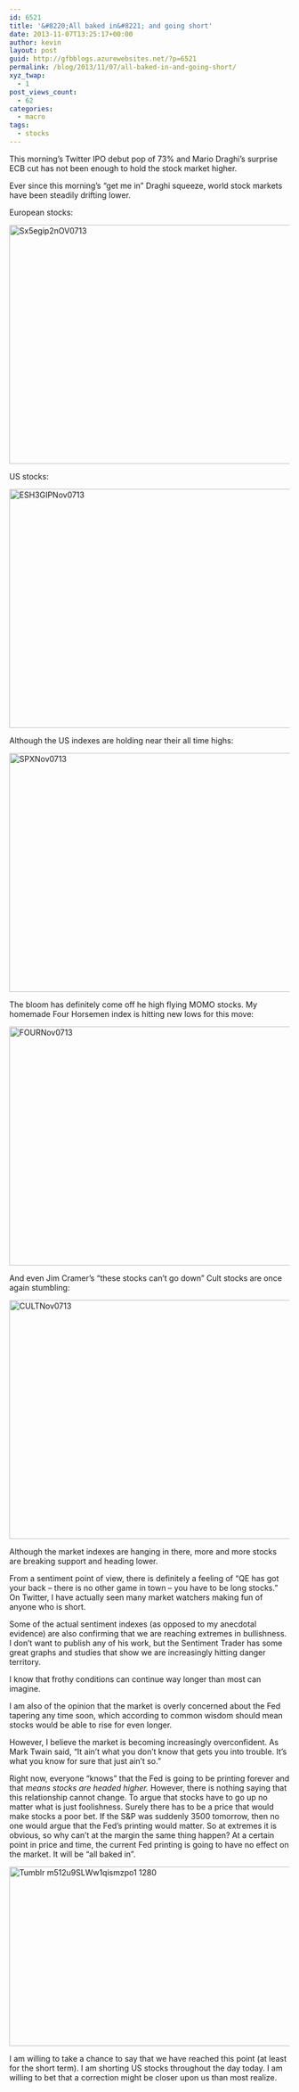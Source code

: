 ```yaml
---
id: 6521
title: '&#8220;All baked in&#8221; and going short'
date: 2013-11-07T13:25:17+00:00
author: kevin
layout: post
guid: http://gfbblogs.azurewebsites.net/?p=6521
permalink: /blog/2013/11/07/all-baked-in-and-going-short/
xyz_twap:
  - 1
post_views_count:
  - 62
categories:
  - macro
tags:
  - stocks
---
```

This morning&#8217;s Twitter IPO debut pop of 73% and Mario Draghi&#8217;s surprise ECB cut has not been enough to hold the stock market higher.

Ever since this morning&#8217;s &#8220;get me in&#8221; Draghi squeeze, world stock markets have been steadily drifting lower.

European stocks:

<img style="display:block; margin-left:auto; margin-right:auto;" src="http://themacrotourist.com/blogs/2013/11/sx5egip2nOV0713.gif" alt="Sx5egip2nOV0713" title="sx5egip2nOV0713.gif" border="0" width="600" height="429" />

US stocks:

<img style="display:block; margin-left:auto; margin-right:auto;" src="http://themacrotourist.com/blogs/2013/11/ESH3GIPNov0713.gif" alt="ESH3GIPNov0713" title="ESH3GIPNov0713.gif" border="0" width="600" height="429" />

Although the US indexes are holding near their all time highs:

<img style="display:block; margin-left:auto; margin-right:auto;" src="http://themacrotourist.com/blogs/2013/11/SPXNov0713.gif" alt="SPXNov0713" title="SPXNov0713.gif" border="0" width="600" height="429" />

The bloom has definitely come off he high flying MOMO stocks. My homemade Four Horsemen index is hitting new lows for this move:

<img style="display:block; margin-left:auto; margin-right:auto;" src="http://themacrotourist.com/blogs/2013/11/FOURNov0713.gif" alt="FOURNov0713" title="FOURNov0713.gif" border="0" width="600" height="429" />

And even Jim Cramer&#8217;s &#8220;these stocks can&#8217;t go down&#8221; Cult stocks are once again stumbling:

<img style="display:block; margin-left:auto; margin-right:auto;" src="http://themacrotourist.com/blogs/2013/11/CULTNov0713.gif" alt="CULTNov0713" title="CULTNov0713.gif" border="0" width="600" height="429" />

Although the market indexes are hanging in there, more and more stocks are breaking support and heading lower.

From a sentiment point of view, there is definitely a feeling of &#8220;QE has got your back &#8211; there is no other game in town &#8211; you have to be long stocks.&#8221; On Twitter, I have actually seen many market watchers making fun of anyone who is short. 

Some of the actual sentiment indexes (as opposed to my anecdotal evidence) are also confirming that we are reaching extremes in bullishness. I don&#8217;t want to publish any of his work, but the Sentiment Trader has some great graphs and studies that show we are increasingly hitting danger territory.

I know that frothy conditions can continue way longer than most can imagine. 

I am also of the opinion that the market is overly concerned about the Fed tapering any time soon, which according to common wisdom should mean stocks would be able to rise for even longer.

However, I believe the market is becoming increasingly overconfident. As Mark Twain said, &#8220;It ain&#8217;t what you don&#8217;t know that gets you into trouble. It&#8217;s what you know for sure that just ain&#8217;t so.&#8221;

Right now, everyone &#8220;knows&#8221; that the Fed is going to be printing forever and that _means stocks are headed higher._ However, there is nothing saying that this relationship cannot change. To argue that stocks have to go up no matter what is just foolishness. Surely there has to be a price that would make stocks a poor bet. If the S&P was suddenly 3500 tomorrow, then no one would argue that the Fed&#8217;s printing would matter. So at extremes it is obvious, so why can&#8217;t at the margin the same thing happen? At a certain point in price and time, the current Fed printing is going to have no effect on the market. It will be &#8220;all baked in&#8221;.

<img style="display:block; margin-left:auto; margin-right:auto;" src="http://themacrotourist.com/blogs/2013/11/tumblr_m512u9SLWw1qismzpo1_1280.png" alt="Tumblr m512u9SLWw1qismzpo1 1280" title="tumblr_m512u9SLWw1qismzpo1_1280.png" border="0" width="600" height="322" />

I am willing to take a chance to say that we have reached this point (at least for the short term). I am shorting US stocks throughout the day today. I am willing to bet that a correction might be closer upon us than most realize.